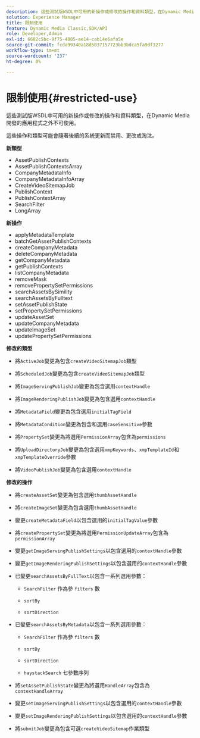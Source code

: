 ```yaml
---
description: 這些測試版WSDL中可用的新操作或修改的操作和資料類型，在Dynamic Media開發的應用程式之外不可使用。
solution: Experience Manager
title: 限制使用
feature: Dynamic Media Classic,SDK/API
role: Developer,Admin
exl-id: 6602c5bc-9f75-4885-ae14-cab14e6afa5e
source-git-commit: fcda99340a18d5037157723bb3bdca5fa9df3277
workflow-type: tm+mt
source-wordcount: '237'
ht-degree: 0%

---
```


# 限制使用{#restricted-use}

這些測試版WSDL中可用的新操作或修改的操作和資料類型，在Dynamic Media開發的應用程式之外不可使用。

這些操作和類型可能會隨著後續的系統更新而禁用、更改或淘汰。

**新類型**

* AssetPublishContexts
* AssetPublishContextsArray
* CompanyMetadataInfo
* CompanyMetadataInfoArray
* CreateVideoSitemapJob
* PublishContext
* PublishContextArray
* SearchFilter
* LongArray

**新操作**

* applyMetadataTemplate
* batchGetAssetPublishContexts
* createCompanyMetadata
* deleteCompanyMetadata
* getCompanyMetadata
* getPublishContexts
* listCompanyMetadata
* removeMask
* removePropertySetPermissions
* searchAssetsBySimility
* searchAssetsByFulltext
* setAssetPublishState
* setPropertySetPermissions
* updateAssetSet
* updateCompanyMetadata
* updateImageSet
* updatePropertySetPermissions

**修改的類型**

* 將`ActiveJob`變更為包含`createVideoSitemapJob`類型

* 將`ScheduledJob`變更為包含`createVideoSitemapJob`類型

* 將`ImageServingPublishJob`變更為包含選用`contextHandle`

* 將`ImageRenderingPublishJob`變更為包含選用`contextHandle`

* 將`MetadataField`變更為包含選用`initialTagField`

* 將`MetadataCondition`變更為包含和選用`caseSensitive`參數

* 將`PropertySet`變更為將選用`PermissionArray`包含為`permissions`

* 將`UploadDirectoryJob`變更為包含選用`xmpKeywords`、`xmpTemplateId`和`xmpTemplateOverride`參數

* 將`VideoPublishJob`變更為包含選用`contextHandle`

**修改的操作**

* 將`createAssetSet`變更為包含選用`thumbAssetHandle`

* 將`createImageSet`變更為包含選用`thumbAssetHandle`

* 變更`createMetadataField`以包含選用的`initialTagValue`參數

* 將`createPropertySet`變更為將選用`PermissionUpdateArray`包含為`permissionArray`

* 變更`getImageServingPublishSettings`以包含選用的`contextHandle`參數

* 變更`getImageRenderingPublishSettings`以包含選用的`contextHandle`參數

* 已變更`searchAssetsByFullText`以包含一系列選用參數：

   * `SearchFilter` 作為參 `filters` 數

   * `sortBy`
   * `sortDirection`

* 已變更`searchAssetsByMetadata`以包含一系列選用參數：

   * `SearchFilter` 作為參 `filters` 數

   * `sortBy`
   * `sortDirection`
   * `haystackSearch` 七參數序列

* 將`setAssetPublishState`變更為將選用`HandleArray`包含為`contextHandleArray`

* 變更`setImageServingPublishSettings`以包含選用的`contextHandle`參數

* 變更`setImageRenderingPublishSettings`以包含選用的`contextHandle`參數

* 將`submitJob`變更為包含可選`createVideoSitemap`作業類型
